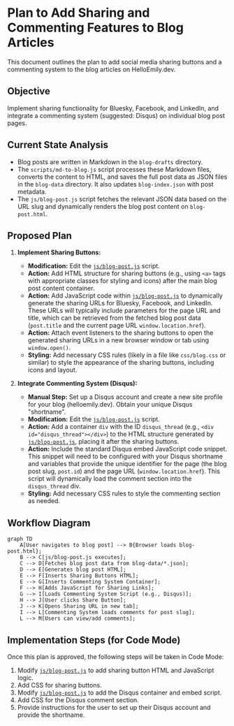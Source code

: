 # Plan to Add Sharing and Commenting Features to Blog Articles

This document outlines the plan to add social media sharing buttons and a commenting system to the blog articles on HelloEmily.dev.

## Objective

Implement sharing functionality for Bluesky, Facebook, and LinkedIn, and integrate a commenting system (suggested: Disqus) on individual blog post pages.

## Current State Analysis

*   Blog posts are written in Markdown in the `blog-drafts` directory.
*   The `scripts/md-to-blog.js` script processes these Markdown files, converts the content to HTML, and saves the full post data as JSON files in the `blog-data` directory. It also updates `blog-index.json` with post metadata.
*   The `js/blog-post.js` script fetches the relevant JSON data based on the URL slug and dynamically renders the blog post content on `blog-post.html`.

## Proposed Plan

1.  **Implement Sharing Buttons:**
    *   **Modification:** Edit the [`js/blog-post.js`](js/blog-post.js) script.
    *   **Action:** Add HTML structure for sharing buttons (e.g., using `<a>` tags with appropriate classes for styling and icons) after the main blog post content container.
    *   **Action:** Add JavaScript code within [`js/blog-post.js`](js/blog-post.js) to dynamically generate the sharing URLs for Bluesky, Facebook, and LinkedIn. These URLs will typically include parameters for the page URL and title, which can be retrieved from the fetched blog post data (`post.title` and the current page URL `window.location.href`).
    *   **Action:** Attach event listeners to the sharing buttons to open the generated sharing URLs in a new browser window or tab using `window.open()`.
    *   **Styling:** Add necessary CSS rules (likely in a file like `css/blog.css` or similar) to style the appearance of the sharing buttons, including icons and layout.

2.  **Integrate Commenting System (Disqus):**
    *   **Manual Step:** Set up a Disqus account and create a new site profile for your blog (helloemily.dev). Obtain your unique Disqus "shortname".
    *   **Modification:** Edit the [`js/blog-post.js`](js/blog-post.js) script.
    *   **Action:** Add a container `div` with the ID `disqus_thread` (e.g., `<div id="disqus_thread"></div>`) to the HTML structure generated by [`js/blog-post.js`](js/blog-post.js), placing it after the sharing buttons.
    *   **Action:** Include the standard Disqus embed JavaScript code snippet. This snippet will need to be configured with your Disqus shortname and variables that provide the unique identifier for the page (the blog post slug, `post.id`) and the page URL (`window.location.href`). This script will dynamically load the comment section into the `disqus_thread` div.
    *   **Styling:** Add necessary CSS rules to style the commenting section as needed.

## Workflow Diagram

```mermaid
graph TD
    A[User navigates to blog post] --> B{Browser loads blog-post.html};
    B --> C[js/blog-post.js executes];
    C --> D[Fetches blog post data from blog-data/*.json];
    D --> E[Generates blog post HTML];
    E --> F[Inserts Sharing Buttons HTML];
    E --> G[Inserts Commenting System Container];
    F --> H[Adds JavaScript for Sharing Links];
    G --> I[Loads Commenting System Script (e.g., Disqus)];
    H --> J[User clicks Share Button];
    J --> K[Opens Sharing URL in new tab];
    I --> L[Commenting System loads comments for post slug];
    L --> M[Users can view/add comments];
```

## Implementation Steps (for Code Mode)

Once this plan is approved, the following steps will be taken in Code Mode:

1.  Modify [`js/blog-post.js`](js/blog-post.js) to add sharing button HTML and JavaScript logic.
2.  Add CSS for sharing buttons.
3.  Modify [`js/blog-post.js`](js/blog-post.js) to add the Disqus container and embed script.
4.  Add CSS for the Disqus comment section.
5.  Provide instructions for the user to set up their Disqus account and provide the shortname.